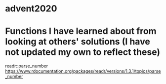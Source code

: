 # advent2020

# Functions I have learned about from looking at others' solutions (I have not updated my own to reflect these)

readr::parse_number
https://www.rdocumentation.org/packages/readr/versions/1.3.1/topics/parse_number

